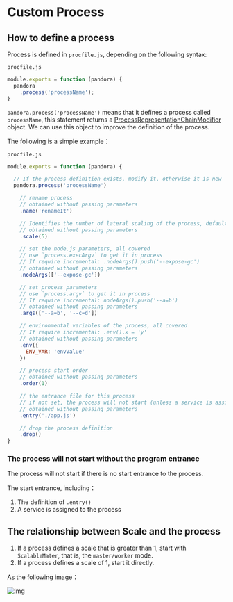 # Custom Process

## How to define a process

Process is defined in `procfile.js`, depending on the following syntax:

`procfile.js`

```javascript
module.exports = function (pandora) {
  pandora
    .process('processName');
}
```

`pandora.process('processName')` means that it defines a process called `processName`, this statement returns a [ProcessRepresentationChainModifier](http://www.midwayjs.org/pandora/api-reference/pandora/classes/processrepresentationchainmodifier.html) object.
We can use this object to improve the definition of the process.

The following is a simple example：

`procfile.js`

```javascript
module.exports = function (pandora) {

  // If the process definition exists, modify it, otherwise it is new
  pandora.process('processName')

    // rename process
    // obtained without passing parameters
    .name('renameIt')

    // Identifies the number of lateral scaling of the process, default 1, number to number or `auto`(auto to CPU number)
    // obtained without passing parameters
    .scale(5)

    // set the node.js parameters, all covered
    // use `process.execArgv` to get it in process
    // If require incremental: .nodeArgs().push('--expose-gc')
    // obtained without passing parameters
    .nodeArgs(['--expose-gc'])

    // set process parameters
    // use `process.argv` to get it in process
    // If require incremental: nodeArgs().push('--a=b')
    // obtained without passing parameters
    .args(['--a=b', '--c=d'])

    // environmental variables of the process, all covered
    // If require incremental: .env().x = 'y'
    // obtained without passing parameters
    .env({
      ENV_VAR: 'envValue'
    })

    // process start order
    // obtained without passing parameters
    .order(1)

    // the entrance file for this process
    // if not set, the process will not start (unless a service is assigned to the process)
    // obtained without passing parameters
    .entry('./app.js')

    // drop the process definition
    .drop()
}
```

### The process will not start without the program entrance

The process will not start if there is no start entrance to the process.

The start entrance, including：

1. The definition of `.entry()`
2. A service is assigned to the process

## The relationship between Scale and the process

1. If a process defines a scale that is greater than 1, start with `ScalableMater`, that is, the `master/worker` mode.
2. If a process defines a scale of 1, start it directly.

As the following image：

![img](https://img.alicdn.com/tfs/TB1gpxPhgvD8KJjy0FlXXagBFXa-1794-890.png)

